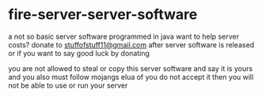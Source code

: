 # fire-server-server-software
a not so basic server software programmed in java want to help server costs? donate to stuffofstuff11@gmail.com after server software is released or if you want to say good luck by donating

you are not allowed to steal or copy this server software and say it is yours and you also must follow mojangs elua of you do not accept it then you will not be able to use or run your server
